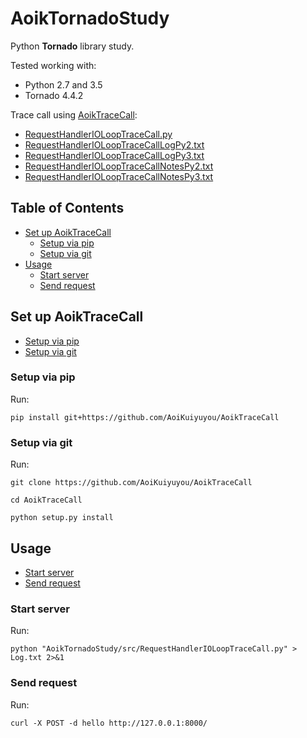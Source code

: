 # AoikTornadoStudy
Python **Tornado** library study.

Tested working with:
- Python 2.7 and 3.5
- Tornado 4.4.2

Trace call using [AoikTraceCall](https://github.com/AoiKuiyuyou/AoikTraceCall):
- [RequestHandlerIOLoopTraceCall.py](/src/RequestHandlerIOLoopTraceCall.py)
- [RequestHandlerIOLoopTraceCallLogPy2.txt](/src/RequestHandlerIOLoopTraceCallLogPy2.txt?raw=True)
- [RequestHandlerIOLoopTraceCallLogPy3.txt](/src/RequestHandlerIOLoopTraceCallLogPy3.txt?raw=True)
- [RequestHandlerIOLoopTraceCallNotesPy2.txt](/src/RequestHandlerIOLoopTraceCallNotesPy2.txt?raw=True)
- [RequestHandlerIOLoopTraceCallNotesPy3.txt](/src/RequestHandlerIOLoopTraceCallNotesPy3.txt?raw=True)

## Table of Contents
- [Set up AoikTraceCall](#set-up-aoiktracecall)
  - [Setup via pip](#setup-via-pip)
  - [Setup via git](#setup-via-git)
- [Usage](#usage)
  - [Start server](#start-server)
  - [Send request](#send-request)

## Set up AoikTraceCall
- [Setup via pip](#setup-via-pip)
- [Setup via git](#setup-via-git)

### Setup via pip
Run:
```
pip install git+https://github.com/AoiKuiyuyou/AoikTraceCall
```

### Setup via git
Run:
```
git clone https://github.com/AoiKuiyuyou/AoikTraceCall

cd AoikTraceCall

python setup.py install
```

## Usage
- [Start server](#start-server)
- [Send request](#send-request)

### Start server
Run:
```
python "AoikTornadoStudy/src/RequestHandlerIOLoopTraceCall.py" > Log.txt 2>&1
```

### Send request
Run:
```
curl -X POST -d hello http://127.0.0.1:8000/
```
